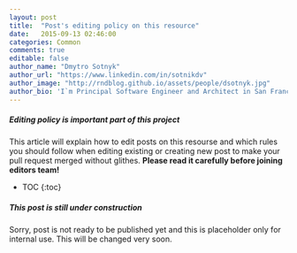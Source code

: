 ```yaml
---
layout: post
title:  "Post's editing policy on this resource"
date:   2015-09-13 02:46:00
categories: Common
comments: true
editable: false
author_name: "Dmytro Sotnyk"
author_url: "https://www.linkedin.com/in/sotnikdv"
author_image: "http://rndblog.github.io/assets/people/dsotnyk.jpg"
author_bio: 'I`m Principal Software Engineer and Architect in San Francisco, USA. You can find me on <a href="https://www.linkedin.com/in/sotnikdv">LinkedIn</a>.'
---
```


<div class="note warning">
  <h5>Editing policy is important part of this project</h5>
  <p>
    This article will explain how to edit posts on this resourse and which rules you should follow when editing existing or creating new post to make your pull request merged without glithes. <b>Please read it carefully before joining editors team!</b>
  </p>
</div>

* TOC
{:toc}

<div class="note unreleased">
  <h5>This post is still under construction</h5>
  <p>
    Sorry, post is not ready to be published yet and this is placeholder only for internal use. This will be changed very soon.
  </p>
</div>

